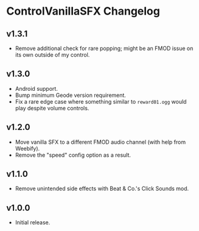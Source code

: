 # ControlVanillaSFX Changelog
## v1.3.1
- Remove additional check for rare popping; might be an FMOD issue on its own outside of my control.
## v1.3.0
- Android support.
- Bump minimum Geode version requirement.
- Fix a rare edge case where something similar to `reward01.ogg` would play despite volume controls.
## v1.2.0
- Move vanilla SFX to a different FMOD audio channel (with help from Weebify).
- Remove the "speed" config option as a result.
## v1.1.0
- Remove unintended side effects with Beat & Co.'s Click Sounds mod.
## v1.0.0
- Initial release.